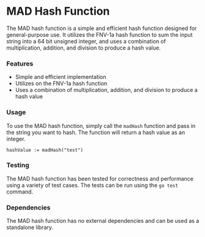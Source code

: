 
# MAD Hash Function

The MAD hash function is a simple and efficient hash function designed for general-purpose use. It utilizes the FNV-1a hash function to sum the input string into a 64 bit unsigned integer, and uses a combination of multiplication, addition, and division to produce a hash value.

### Features

- Simple and efficient implementation
- Utilizes on the FNV-1a hash function
- Uses a combination of multiplication, addition, and division to produce a hash value

### Usage

To use the MAD hash function, simply call the `madHash` function and pass in the string you want to hash. The function will return a hash value as an integer.

```
hashValue := madHash("test")
```

### Testing

The MAD hash function has been tested for correctness and performance using a variety of test cases. The tests can be run using the `go test` command.

### Dependencies

The MAD hash function has no external dependencies and can be used as a standalone library.
